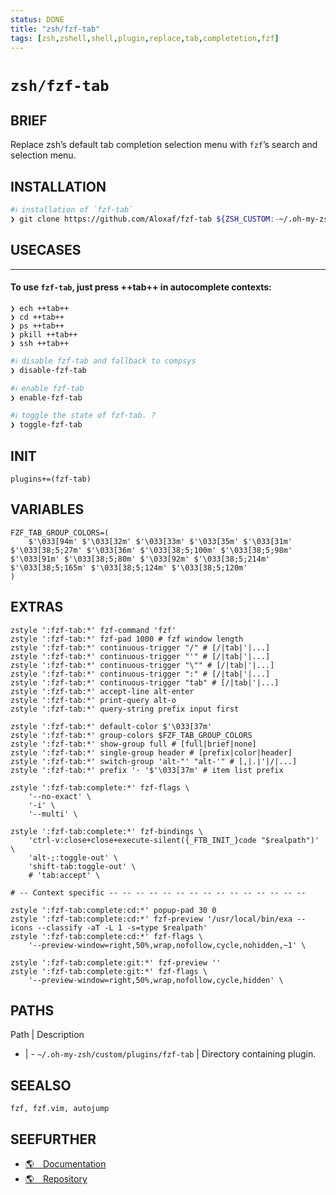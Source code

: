 ```yaml
---
status: DONE
title: "zsh/fzf-tab"
tags: [zsh,zshell,shell,plugin,replace,tab,completetion,fzf]
---
```


# `zsh/fzf-tab`

## BRIEF

Replace zsh’s default tab completion selection menu with `fzf`’s search and selection menu.

## INSTALLATION


```bash
#ℹ︎ installation of `fzf-tab`
❯ git clone https://github.com/Aloxaf/fzf-tab ${ZSH_CUSTOM:-~/.oh-my-zsh/custom}/plugins/fzf-tab
```


## USECASES

----
#### To use `fzf-tab`, just press ++tab++ in autocomplete contexts:

    ❯ ech ++tab++
    ❯ cd ++tab++
    ❯ ps ++tab++
    ❯ pkill ++tab++
    ❯ ssh ++tab++


```bash
#ℹ︎ disable fzf-tab and fallback to compsys
❯ disable-fzf-tab
```


```bash
#ℹ︎ enable fzf-tab
❯ enable-fzf-tab
```


```bash
#ℹ︎ toggle the state of fzf-tab. ?
❯ toggle-fzf-tab
```



## INIT

    plugins+=(fzf-tab)

## VARIABLES

    FZF_TAB_GROUP_COLORS=(
        $'\033[94m' $'\033[32m' $'\033[33m' $'\033[35m' $'\033[31m' $'\033[38;5;27m' $'\033[36m' $'\033[38;5;100m' $'\033[38;5;98m' $'\033[91m' $'\033[38;5;80m' $'\033[92m' $'\033[38;5;214m' $'\033[38;5;165m' $'\033[38;5;124m' $'\033[38;5;120m'
    )

## EXTRAS

    zstyle ':fzf-tab:*' fzf-command 'fzf'
    zstyle ':fzf-tab:*' fzf-pad 1000 # fzf window length
    zstyle ':fzf-tab:*' continuous-trigger "/" # [/|tab|'|...]
    zstyle ':fzf-tab:*' continuous-trigger "'" # [/|tab|'|...]
    zstyle ':fzf-tab:*' continuous-trigger "\"" # [/|tab|'|...]
    zstyle ':fzf-tab:*' continuous-trigger ":" # [/|tab|'|...]
    zstyle ':fzf-tab:*' continuous-trigger "tab" # [/|tab|'|...]
    zstyle ':fzf-tab:*' accept-line alt-enter
    zstyle ':fzf-tab:*' print-query alt-o
    zstyle ':fzf-tab:*' query-string prefix input first

    zstyle ':fzf-tab:*' default-color $'\033[37m'
    zstyle ':fzf-tab:*' group-colors $FZF_TAB_GROUP_COLORS
    zstyle ':fzf-tab:*' show-group full # [full|brief|none]
    zstyle ':fzf-tab:*' single-group header # [prefix|color|header]
    zstyle ':fzf-tab:*' switch-group 'alt-"' "alt-'" # [,|.|'|/|...]
    zstyle ':fzf-tab:*' prefix '· '$'\033[37m' # item list prefix

    zstyle ':fzf-tab:complete:*' fzf-flags \
        '--no-exact' \
        '-i' \
        '--multi' \

    zstyle ':fzf-tab:complete:*' fzf-bindings \
        'ctrl-v:close+close+execute-silent({_FTB_INIT_}code "$realpath")' \
        'alt-;:toggle-out' \
        'shift-tab:toggle-out' \
        # 'tab:accept' \

    # -- Context specific -- -- -- -- -- -- -- -- -- -- -- -- -- -- --

    zstyle ':fzf-tab:complete:cd:*' popup-pad 30 0
    zstyle ':fzf-tab:complete:cd:*' fzf-preview '/usr/local/bin/exa --icons --classify -aT -L 1 -s=type $realpath'
    zstyle ':fzf-tab:complete:cd:*' fzf-flags \
        '--preview-window=right,50%,wrap,nofollow,cycle,nohidden,~1' \

    zstyle ':fzf-tab:complete:git:*' fzf-preview ''
    zstyle ':fzf-tab:complete:git:*' fzf-flags \
        '--preview-window=right,50%,wrap,nofollow,cycle,hidden' \


## PATHS

Path | Description
- | -
`~/.oh-my-zsh/custom/plugins/fzf-tab` | Directory containing plugin.

## SEEALSO

    fzf, fzf.vim, autojump

## SEEFURTHER

- [🌎 Documentation](https://github.com/Aloxaf/fzf-tab/wiki)
- [🌎 Repository](https://github.com/Aloxaf/fzf-tab)
